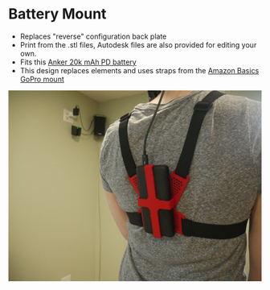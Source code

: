 # Battery Mount

- Replaces "reverse" configuration back plate
- Print from the .stl files, Autodesk files are also provided for editing your own. 
- Fits this [Anker 20k mAh PD battery](https://www.amazon.com/Anker-Portable-PowerCore-Essential-Compatible/dp/B08LG2X98F)
- This design replaces elements and uses straps from the [Amazon Basics GoPro mount](https://www.amazon.com/AmazonBasics-Chest-Mount-Harness-cameras/dp/B01D3I8A7A)

![top view](https://raw.githubusercontent.com/katruud/Catstrap-VR-Tracker-Mounts/main/Battery%20Mount/images/back-mount.png)
